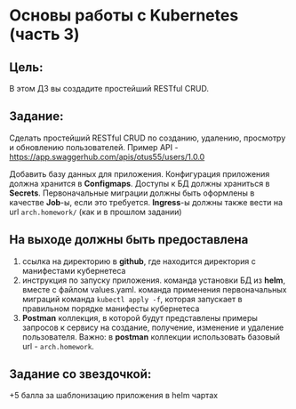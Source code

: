 # Основы работы с Kubernetes (часть 3)

## Цель:
В этом ДЗ вы создадите простейший RESTful CRUD. 

## Задание:
Сделать простейший RESTful CRUD по созданию, удалению, просмотру и обновлению пользователей. 
Пример API  - https://app.swaggerhub.com/apis/otus55/users/1.0.0 

Добавить базу данных для приложения.
Конфигурация приложения должна хранится в **Configmaps**. 
Доступы к БД должны храниться в **Secrets**.
Первоначальные миграции должны быть оформлены в качестве **Job**-ы, если это требуется.
**Ingress**-ы должны также вести на url `arch.homework/` (как и в прошлом задании)

## На выходе должны быть предоставлена
1. ссылка на директорию в **github**, где находится директория с манифестами кубернетеса
1. инструкция по запуску приложения.
команда установки БД из **helm**, вместе с файлом values.yaml.
команда применения первоначальных миграций
команда `kubectl apply -f`, которая запускает в правильном порядке манифесты кубернетеса
1. **Postman** коллекция, в которой будут представлены примеры запросов к сервису на создание, получение, изменение и удаление пользователя. Важно: в **postman** коллекции использовать базовый url - `arch.homework`.

## Задание со звездочкой:
+5 балла за шаблонизацию приложения в helm чартах
